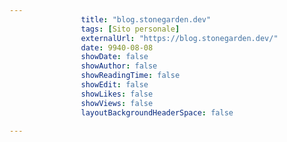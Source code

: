 ---
                title: "blog.stonegarden.dev"
                tags: [Sito personale]
                externalUrl: "https://blog.stonegarden.dev/"
                date: 9940-08-08
                showDate: false
                showAuthor: false
                showReadingTime: false
                showEdit: false
                showLikes: false
                showViews: false
                layoutBackgroundHeaderSpace: false
                ---

